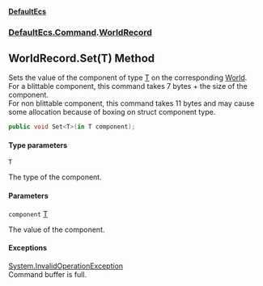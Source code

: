#### [DefaultEcs](DefaultEcs.md 'DefaultEcs')
### [DefaultEcs.Command](DefaultEcs.md#DefaultEcs.Command 'DefaultEcs.Command').[WorldRecord](WorldRecord.md 'DefaultEcs.Command.WorldRecord')

## WorldRecord.Set<T>(T) Method

Sets the value of the component of type [T](WorldRecord.Set_T_(T).md#DefaultEcs.Command.WorldRecord.Set_T_(T).T 'DefaultEcs.Command.WorldRecord.Set<T>(T).T') on the corresponding [World](World.md 'DefaultEcs.World').  
For a blittable component, this command takes 7 bytes + the size of the component.  
For non blittable component, this command takes 11 bytes and may cause some allocation because of boxing on struct component type.

```csharp
public void Set<T>(in T component);
```
#### Type parameters

<a name='DefaultEcs.Command.WorldRecord.Set_T_(T).T'></a>

`T`

The type of the component.
#### Parameters

<a name='DefaultEcs.Command.WorldRecord.Set_T_(T).component'></a>

`component` [T](WorldRecord.Set_T_(T).md#DefaultEcs.Command.WorldRecord.Set_T_(T).T 'DefaultEcs.Command.WorldRecord.Set<T>(T).T')

The value of the component.

#### Exceptions

[System.InvalidOperationException](https://docs.microsoft.com/en-us/dotnet/api/System.InvalidOperationException 'System.InvalidOperationException')  
Command buffer is full.